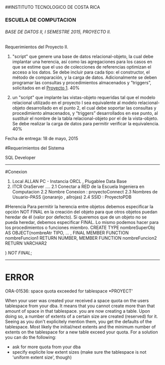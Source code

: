 ##INSTITUTO TECNOLOGICO DE COSTA RICA
### ESCUELA  DE COMPUTACION 
###### BASE DE DATOS II, I SEMESTRE 2015,  PROYECTO II.


Requerimientos del Proyecto II.

1. "script" que genere una base de datos relacional-objeto, la cual debe implantar  una herencia,  así como las agregaciones  para los casos en que se estime que el uso de colecciones de referencias optimizan el acceso a los datos.  Se debe incluir para cada tipo: el constructor,  el método de comparación, y la carga de datos.   Adicionalmente se deben programar las consultas y procedimientos almacenados y ”triggers”, solicitados en el [Proyecto 1](https://github.com/aallanrd/ProyectoOracle). 40%



2.	un   "script" que implante las vistas-objeto requeridas tal que el modelo relacional utilizado en el proyecto I sea equivalente al modelo relacional-objeto desarrollado en el punto 2,  el cual debe soportar las consultas y procedimiento almacenados, y “triggers” desarrollados en ese punto,  al sustituir el nombre de la tabla relacional-objeto por el de la vista-objeto.   Se debe realizar la carga de datos para permitir verificar la  equivalencia.   										          40%


Fecha de entrega: 18 de mayo,  2015

#Requerimientos del Sistema

SQL Developer 
___________________________________________________________________________________________________________________________
#Conexion
 1. Local ALLAN PC - Instancia ORCL , Plugablee Data Base
 2. ITCR OraServer .... 
    2.1 Conectar a RED de la Escuela Ingeniera en Computacion
    2.2 Nombre Conexion : proyectoConnect
    2.3 Nombres de Usuario-PASS (jonaranjo , allrojas)
    2.4 SSID : ProyectoPDB

#Herencia
Para permitir la herencia entre objetos debemos especificar la opción NOT FINAL en la creación del objeto para que otros objetos puedan heredar de él (valor por defecto). Si queremos que de un objeto no se pueda heredar, debemos especificar FINAL. Lo mismo podemos hacer para los procedimientos o funciones miembro.
 CREATE TYPE nombreSuperObj AS
 OBJECT(nombreAtr TIPO,
 ... ,
 FINAL MEMBER FUNCTION nombreFuncion1 RETURN NUMBER,
 MEMBER FUNCTION nombreFuncion2 RETURN VARCHAR2

) *NOT FINAL*;
___________________________________________________________________________________________________________________________

# ERROR
ORA-01536: space quota exceeded for tablespace *PROYECT'

When your user was created your received a space quota on the users tablespace from your dba. It means that you cannot create more than that amount of space in that tablespace. you are now creating a table. Upon doing so, a number of extents of a certain size are created (reserved) for it. Seeing as you don't explicitely mention them, you get the defaults of the tablespace. Most likely the initial/next extents and the minimum number of extents on the tablespace for a new table exceed your quota. For a solution you can do the following:
- ask for more quota from your dba
- specify explicite low extent sizes (make sure the tablespace is not 'uniform extent size', though)



